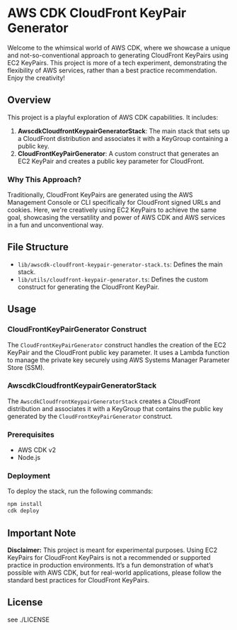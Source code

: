 # AWS CDK CloudFront KeyPair Generator

Welcome to the whimsical world of AWS CDK, where we showcase a unique and not-so-conventional approach to generating CloudFront KeyPairs using EC2 KeyPairs. This project is more of a tech experiment, demonstrating the flexibility of AWS services, rather than a best practice recommendation. Enjoy the creativity!

## Overview

This project is a playful exploration of AWS CDK capabilities. It includes:

1. **AwscdkCloudfrontKeypairGeneratorStack**: The main stack that sets up a CloudFront distribution and associates it with a KeyGroup containing a public key.
2. **CloudFrontKeyPairGenerator**: A custom construct that generates an EC2 KeyPair and creates a public key parameter for CloudFront.

### Why This Approach?

Traditionally, CloudFront KeyPairs are generated using the AWS Management Console or CLI specifically for CloudFront signed URLs and cookies. Here, we're creatively using EC2 KeyPairs to achieve the same goal, showcasing the versatility and power of AWS CDK and AWS services in a fun and unconventional way.

## File Structure

- `lib/awscdk-cloudfront-keypair-generator-stack.ts`: Defines the main stack.
- `lib/utils/cloudfront-keypair-generator.ts`: Defines the custom construct for generating the CloudFront KeyPair.

## Usage

### CloudFrontKeyPairGenerator Construct

The `CloudFrontKeyPairGenerator` construct handles the creation of the EC2 KeyPair and the CloudFront public key parameter. It uses a Lambda function to manage the private key securely using AWS Systems Manager Parameter Store (SSM).

### AwscdkCloudfrontKeypairGeneratorStack

The `AwscdkCloudfrontKeypairGeneratorStack` creates a CloudFront distribution and associates it with a KeyGroup that contains the public key generated by the `CloudFrontKeyPairGenerator` construct.

### Prerequisites

- AWS CDK v2
- Node.js

### Deployment

To deploy the stack, run the following commands:

```bash
npm install
cdk deploy
```

## Important Note

**Disclaimer:** This project is meant for experimental purposes. Using EC2 KeyPairs for CloudFront KeyPairs is not a recommended or supported practice in production environments. It’s a fun demonstration of what’s possible with AWS CDK, but for real-world applications, please follow the standard best practices for CloudFront KeyPairs.

## License

see ./LICENSE
